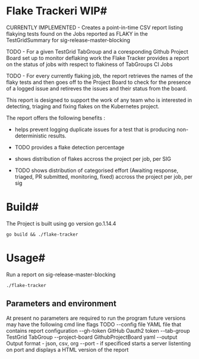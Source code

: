 # Flake Trackeri WIP#
CURRENTLY IMPLEMENTED -  Creates a point-in-time CSV report listing flakying tests found on the Jobs reported as FLAKY in the TestGridSummary for sig-release-master-blocking

TODO - For a given TestGrid TabGroup and a coresponding Github Project Board set up to monitor deflaking work 
the Flake Tracker provides a report on the status of jobs with respect to flakiness of TabGroups CI Jobs 

TODO - For every currently flaking job, the report retrieves 
 the names of the flaky tests and then goes off to the Project Board to check for the presence of a logged issue and retireves the issues and their status from the board.

This report is designed to support the work of any team who is interested in detecting, triaging and fixing flakes on the Kubernetes project.

The report offers the following benefits :

  * helps prevent logging duplicate issues for a test that is producing non-deterministic results.

  * TODO provides a flake detection percentage 

  * shows distribution of flakes accross the project per job, per SIG

  * TODO shows distribution of categorised effort (Awaiting response, triaged, PR submitted, monitoring, fixed) accross the project per job, per sig

# Build#
The Project is built using go version go.1.14.4

``` 
go build && ./flake-tracker
```

# Usage#
Run a report on sig-release-master-blocking

``` 
./flake-tracker 
```

## Parameters and environment ##
At present no parameters are required to run the program future versions may have the following cmd line flags
TODO 
--config file YAML file that contains report configuration
--gh-token GitHub Oauth2 token
--tab-group TestGrid TabGroup
--project-board GithubProjectBoard yaml
--output Output format - json, csv, org
--port - if specificed starts a server listenting on port and displays a HTML version of the report
